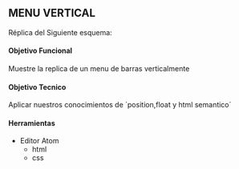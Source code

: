 ## MENU VERTICAL

Réplica del Siguiente esquema:


#### Objetivo Funcional
Muestre la replica de un menu de barras verticalmente

#### Objetivo Tecnico
Aplicar nuestros conocimientos de ´position,float y html semantico´

#### Herramientas

+ Editor Atom
    + html
    + css
